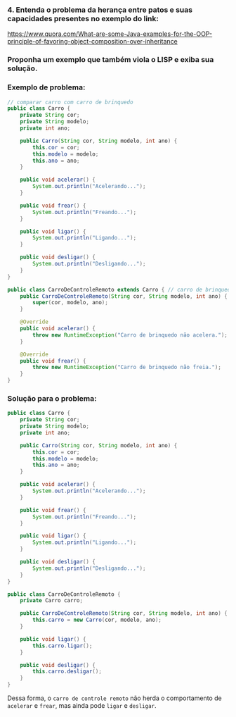 ### 4. Entenda o problema da herança entre patos e suas capacidades presentes no exemplo do link:
https://www.quora.com/What-are-some-Java-examples-for-the-OOP-principle-of-favoring-object-composition-over-inheritance
### Proponha um exemplo que também viola o LISP e exiba sua solução.


### Exemplo de problema:
```java
// comparar carro com carro de brinquedo
public class Carro {
    private String cor;
    private String modelo;
    private int ano;

    public Carro(String cor, String modelo, int ano) {
        this.cor = cor;
        this.modelo = modelo;
        this.ano = ano;
    }

    public void acelerar() {
        System.out.println("Acelerando...");
    }

    public void frear() {
        System.out.println("Freando...");
    }

    public void ligar() {
        System.out.println("Ligando...");
    }

    public void desligar() {
        System.out.println("Desligando...");
    }
}

public class CarroDeControleRemoto extends Carro { // carro de brinquedo
    public CarroDeControleRemoto(String cor, String modelo, int ano) {
        super(cor, modelo, ano);
    }

    @Override
    public void acelerar() {
        throw new RuntimeException("Carro de brinquedo não acelera.");
    }

    @Override
    public void frear() {
        throw new RuntimeException("Carro de brinquedo não freia.");
    }
}
```

### Solução para o problema:

```java
public class Carro {
    private String cor;
    private String modelo;
    private int ano;

    public Carro(String cor, String modelo, int ano) {
        this.cor = cor;
        this.modelo = modelo;
        this.ano = ano;
    }

    public void acelerar() {
        System.out.println("Acelerando...");
    }

    public void frear() {
        System.out.println("Freando...");
    }

    public void ligar() {
        System.out.println("Ligando...");
    }

    public void desligar() {
        System.out.println("Desligando...");
    }
}

public class CarroDeControleRemoto {
    private Carro carro;

    public CarroDeControleRemoto(String cor, String modelo, int ano) {
        this.carro = new Carro(cor, modelo, ano);
    }

    public void ligar() {
        this.carro.ligar();
    }

    public void desligar() {
        this.carro.desligar();
    }
}
```

Dessa forma, o `carro de controle remoto` não herda o comportamento de `acelerar` e `frear`, mas ainda pode `ligar` e `desligar`.
